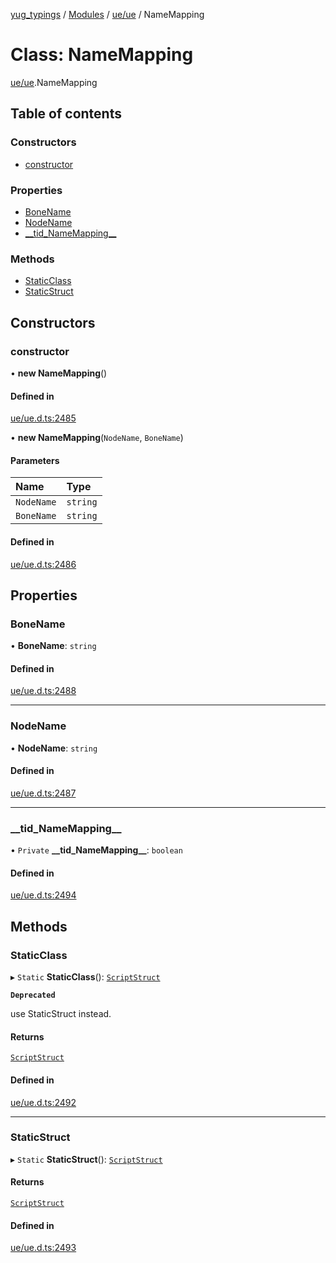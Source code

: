[yug_typings](../README.md) / [Modules](../modules.md) / [ue/ue](../modules/ue_ue.md) / NameMapping

# Class: NameMapping

[ue/ue](../modules/ue_ue.md).NameMapping

## Table of contents

### Constructors

- [constructor](ue_ue.NameMapping.md#constructor)

### Properties

- [BoneName](ue_ue.NameMapping.md#bonename)
- [NodeName](ue_ue.NameMapping.md#nodename)
- [\_\_tid\_NameMapping\_\_](ue_ue.NameMapping.md#__tid_namemapping__)

### Methods

- [StaticClass](ue_ue.NameMapping.md#staticclass)
- [StaticStruct](ue_ue.NameMapping.md#staticstruct)

## Constructors

### constructor

• **new NameMapping**()

#### Defined in

[ue/ue.d.ts:2485](https://github.com/YugMetaverse/yug_typings/blob/25cad34/ue/ue.d.ts#L2485)

• **new NameMapping**(`NodeName`, `BoneName`)

#### Parameters

| Name | Type |
| :------ | :------ |
| `NodeName` | `string` |
| `BoneName` | `string` |

#### Defined in

[ue/ue.d.ts:2486](https://github.com/YugMetaverse/yug_typings/blob/25cad34/ue/ue.d.ts#L2486)

## Properties

### BoneName

• **BoneName**: `string`

#### Defined in

[ue/ue.d.ts:2488](https://github.com/YugMetaverse/yug_typings/blob/25cad34/ue/ue.d.ts#L2488)

___

### NodeName

• **NodeName**: `string`

#### Defined in

[ue/ue.d.ts:2487](https://github.com/YugMetaverse/yug_typings/blob/25cad34/ue/ue.d.ts#L2487)

___

### \_\_tid\_NameMapping\_\_

• `Private` **\_\_tid\_NameMapping\_\_**: `boolean`

#### Defined in

[ue/ue.d.ts:2494](https://github.com/YugMetaverse/yug_typings/blob/25cad34/ue/ue.d.ts#L2494)

## Methods

### StaticClass

▸ `Static` **StaticClass**(): [`ScriptStruct`](ue_ue.ScriptStruct.md)

**`Deprecated`**

use StaticStruct instead.

#### Returns

[`ScriptStruct`](ue_ue.ScriptStruct.md)

#### Defined in

[ue/ue.d.ts:2492](https://github.com/YugMetaverse/yug_typings/blob/25cad34/ue/ue.d.ts#L2492)

___

### StaticStruct

▸ `Static` **StaticStruct**(): [`ScriptStruct`](ue_ue.ScriptStruct.md)

#### Returns

[`ScriptStruct`](ue_ue.ScriptStruct.md)

#### Defined in

[ue/ue.d.ts:2493](https://github.com/YugMetaverse/yug_typings/blob/25cad34/ue/ue.d.ts#L2493)
